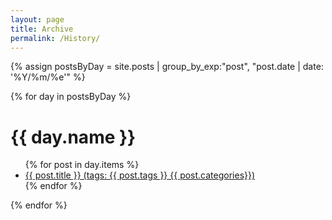 ```yaml
---
layout: page
title: Archive
permalink: /History/
---
```

{% assign postsByDay = 
    site.posts | group_by_exp:"post", "post.date | date: '%Y/%m/%e'" %}

{% for day in postsByDay %}
<h1>{{ day.name }}</h1>
<ul>
    {% for post in day.items %}
    <li><a href="{{ post.url }}">{{ post.title }} (tags: {{ post.tags }} {{
        post.categories}})</a></li>
    {% endfor %}
</ul>
{% endfor %}

